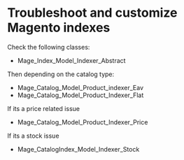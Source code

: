 # Troubleshoot and customize Magento indexes

Check the following classes:

- Mage_Index_Model_Indexer_Abstract

Then depending on the catalog type:

- Mage_Catalog_Model_Product_indexer_Eav
- Mage_Catalog_Model_Product_Indexer_Flat

If its a price related issue

- Mage_Catalog_Model_Product_Indexer_Price

If its a stock issue

- Mage_CatalogIndex_Model_Indexer_Stock
